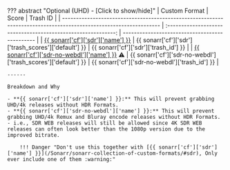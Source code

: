 ??? abstract "Optional (UHD) - [Click to show/hide]"
    | Custom Format                                                                                                     |                             Score                             | Trash ID                                       |
    | ----------------------------------------------------------------------------------------------------------------- | :-----------------------------------------------------------: | ---------------------------------------------- |
    | [{{ sonarr['cf']['sdr']['name'] }}](/Sonarr/sonarr-collection-of-custom-formats/#sdr)                             |     {{ sonarr['cf']['sdr']['trash_scores']['default'] }}      | {{ sonarr['cf']['sdr']['trash_id'] }}          |
    | [{{ sonarr['cf']['sdr-no-webdl']['name'] }}](/Sonarr/sonarr-collection-of-custom-formats/#sdr-no-webdl) :warning: | {{ sonarr['cf']['sdr-no-webdl']['trash_scores']['default'] }} | {{ sonarr['cf']['sdr-no-webdl']['trash_id'] }} |

    ------

    Breakdown and Why

    - **{{ sonarr['cf']['sdr']['name'] }}:** This will prevent grabbing UHD/4k releases without HDR Formats.
    - **{{ sonarr['cf']['sdr-no-webdl']['name'] }}:** This will prevent grabbing UHD/4k Remux and Bluray encode releases without HDR Formats. - i.e., SDR WEB releases will still be allowed since 4K SDR WEB releases can often look better than the 1080p version due to the improved bitrate.

        !!! Danger "Don't use this together with [{{ sonarr['cf']['sdr']['name'] }}](/Sonarr/sonarr-collection-of-custom-formats/#sdr), Only ever include one of them :warning:"
